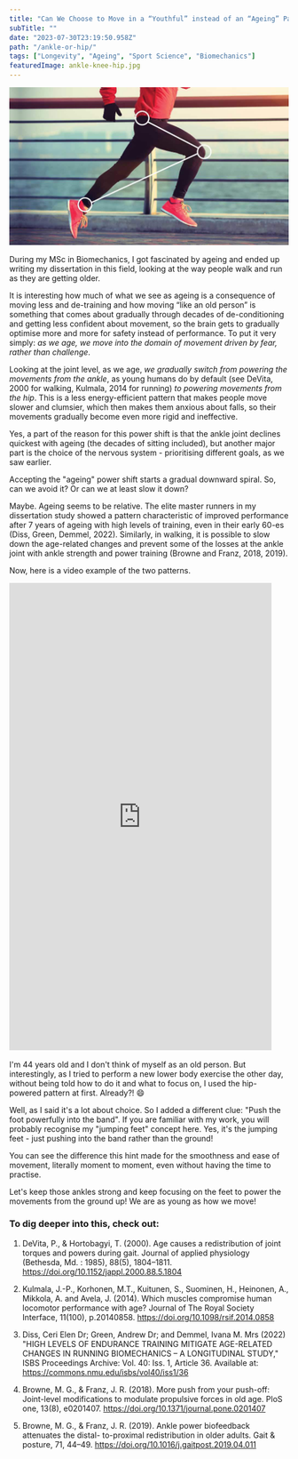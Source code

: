 ```yaml
---
title: "Can We Choose to Move in a “Youthful” instead of an “Ageing” Pattern?"
subTitle: ""
date: "2023-07-30T23:19:50.958Z"
path: "/ankle-or-hip/"
tags: ["Longevity", "Ageing", "Sport Science", "Biomechanics"]
featuredImage: ankle-knee-hip.jpg
---
```


![Kite](ankle-knee-hip.jpg)

During my MSc in Biomechanics, I got fascinated by ageing and ended up writing my dissertation in this field, looking at the way people walk and run as they are getting older. 

It is interesting how much of what we see as ageing is a consequence of moving less and de-training and how moving “like an old person” is something that comes about gradually through decades of de-conditioning and getting less confident about movement, so the brain gets to gradually optimise more and more for safety instead of performance. To put it very simply: *as we age, we move into the domain of movement driven by fear, rather than challenge*. 

Looking at the joint level, as we age, *we gradually switch from powering the movements from the ankle*, as young humans do by default (see DeVita, 2000 for walking, Kulmala, 2014 for running) *to powering movements from the hip*. This is a less energy-efficient pattern that makes people move slower and clumsier, which then makes them anxious about falls, so their movements gradually become even more rigid and ineffective. 

Yes, a part of the reason for this power shift is that the ankle joint declines quickest with ageing (the decades of sitting included), but another major part is the choice of the nervous system - prioritising different goals, as we saw earlier.

Accepting the "ageing" power shift starts a gradual downward spiral. So, can we avoid it? Or can we at least slow it down? 

Maybe. Ageing seems to be relative. The elite master runners in my dissertation study showed a pattern characteristic of improved performance after 7 years of ageing with high levels of training, even in their early 60-es (Diss, Green, Demmel, 2022). Similarly, in walking, it is possible to slow down the age-related changes and prevent some of the losses at the ankle joint with ankle strength and power training (Browne and Franz, 2018, 2019). 

Now, here is a video example of the two patterns.

<iframe width="473" height="841" src="https://www.youtube.com/embed/za_jGzypcsU" title="Can We Choose to Move in a Youthful instead of an Ageing Pattern?" frameborder="0" allow="accelerometer; autoplay; clipboard-write; encrypted-media; gyroscope; picture-in-picture; web-share" allowfullscreen></iframe>  

I'm 44 years old and I don't think of myself as an old person. But interestingly, as I tried to perform a new lower body exercise the other day, without being told how to do it and what to focus on, I used the hip-powered pattern at first. Already?! 😄

Well, as I said it's a lot about choice. So I added a different clue: "Push the foot powerfully into the band". If you are familiar with my work, you will probably recognise my "jumping feet" concept here. Yes, it's the jumping feet - just pushing into the band rather than the ground!

You can see the difference this hint made for the smoothness and ease of movement, literally moment to moment, even without having the time to practise.

Let's keep those ankles strong and keep focusing on the feet to power the movements from the ground up! We are as young as how we move! 

### To dig deeper into this, check out:

1. DeVita, P., & Hortobagyi, T. (2000). Age causes a redistribution of joint torques and powers during gait. Journal of applied physiology (Bethesda, Md. : 1985), 88(5), 1804–1811. https://doi.org/10.1152/jappl.2000.88.5.1804

2. Kulmala, J.-P., Korhonen, M.T., Kuitunen, S., Suominen, H., Heinonen, A., Mikkola, A. and Avela, J. (2014). Which muscles compromise human locomotor performance with age? Journal of The Royal Society Interface, 11(100), p.20140858. https://doi.org/10.1098/rsif.2014.0858

3. Diss, Ceri Elen Dr; Green, Andrew Dr; and Demmel, Ivana M. Mrs (2022) "HIGH LEVELS OF ENDURANCE TRAINING MITIGATE AGE-RELATED CHANGES IN RUNNING BIOMECHANICS – A LONGITUDINAL STUDY," ISBS Proceedings Archive: Vol. 40: Iss. 1, Article 36.
Available at: https://commons.nmu.edu/isbs/vol40/iss1/36

4. Browne, M. G., & Franz, J. R. (2018). More push from your push-off: Joint-level modifications to modulate propulsive forces in old age. PloS one, 13(8), e0201407. https://doi.org/10.1371/journal.pone.0201407

5. Browne, M. G., & Franz, J. R. (2019). Ankle power biofeedback attenuates the distal- to-proximal redistribution in older adults. Gait & posture, 71, 44–49. https://doi.org/10.1016/j.gaitpost.2019.04.011